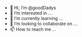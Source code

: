 - 👋 Hi, I’m @goodDadys
- 👀 I’m interested in ...
- 🌱 I’m currently learning ...
- 💞️ I’m looking to collaborate on ...
- 📫 How to reach me ...

<!---
goodDadys/goodDadys is a ✨ special ✨ repository because its `README.md` (this file) appears on your GitHub profile.
You can click the Preview link to take a look at your changes.
--->
